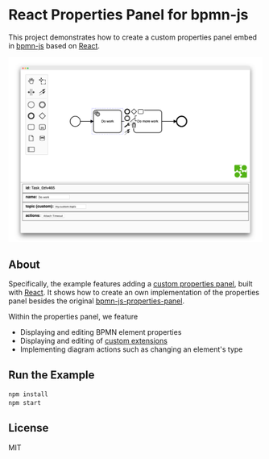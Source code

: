# React Properties Panel for bpmn-js

This project demonstrates how to create a custom properties panel embed in [bpmn-js](https://github.com/bpmn-io/bpmn-js) based on [React](https://reactjs.org/).

![Demo Screenshot](./resources/screenshot.png)

## About

Specifically, the example features adding a [custom properties panel](./src/properties-panel), built with [React](https://reactjs.org/). It shows how to create an own implementation of the properties panel besides the original [bpmn-js-properties-panel](https://github.com/bpmn-io/bpmn-js-properties-panel).


Within the properties panel, we feature

* Displaying and editing BPMN element properties
* Displaying and editing of [custom extensions](./app/moddle/custom.json)
* Implementing diagram actions such as changing an element's type


## Run the Example

```sh
npm install
npm start
```


## License

MIT
